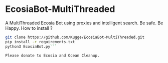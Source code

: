 # EcosiaBot-MultiThreaded
A MultiThreaded Ecosia Bot using proxies and intelligent search. Be safe. Be Happy.
How to install ?
```bash
git clone https://github.com/Kugge/EcosiaBot-MultiThreaded.git
pip install -r requirements.txt
python3 EcosiaBot.py```

Please donate to Ecosia and Ocean Cleanup.
